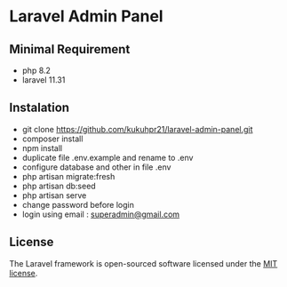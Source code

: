 # Laravel Admin Panel

## Minimal Requirement

- php 8.2
- laravel 11.31

## Instalation

- git clone <https://github.com/kukuhpr21/laravel-admin-panel.git>
- composer install
- npm install
- duplicate file .env.example and rename to .env
- configure database and other in file .env
- php artisan migrate:fresh
- php artisan db:seed
- php artisan serve
- change password before login
- login using email : <superadmin@gmail.com>

## License

The Laravel framework is open-sourced software licensed under the [MIT license](https://opensource.org/licenses/MIT).
